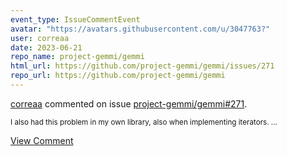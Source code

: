 ```yaml
---
event_type: IssueCommentEvent
avatar: "https://avatars.githubusercontent.com/u/3047763?"
user: correaa
date: 2023-06-21
repo_name: project-gemmi/gemmi
html_url: https://github.com/project-gemmi/gemmi/issues/271
repo_url: https://github.com/project-gemmi/gemmi
---
```


<a href='https://github.com/correaa' target='_blank'>correaa</a> commented on issue <a href='https://github.com/project-gemmi/gemmi/issues/271' target='_blank'>project-gemmi/gemmi#271</a>.

<small>I also had this problem in my own library, also when implementing iterators. ...</small>

<a href='https://github.com/project-gemmi/gemmi/issues/271' target='_blank'>View Comment</a>